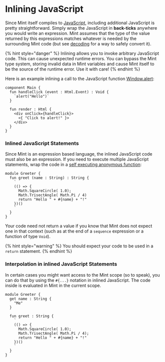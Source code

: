 # Inlining JavaScript

Since Mint itself compiles to [JavaScript](https://en.wikipedia.org/wiki/JavaScript), including additional JavaScript is pretty straightforward. Simply wrap the JavaScript in **back-ticks** anywhere you would write an expression. Mint assumes that the type of the value returned by this expressions matches whatever is needed by the surrounding Mint code \(but see [decoding](decoding-objects.md) for a way to safely convert it\).

{% hint style="danger" %}
Inlining allows you to invoke arbitrary JavaScript code. This can cause unexpected runtime errors. You can bypass the Mint type system, storing invalid data in Mint variables and cause Mint itself to be the source of the runtime error. Use it with care!
{% endhint %}

Here is an example inlining a call to the JavaScript function [Window.alert](https://developer.mozilla.org/en-US/docs/Web/API/Window/alert):

```text
component Main {
  fun handleClick (event : Html.Event) : Void {
    `alert("Hello")`
  }

  fun render : Html {
    <div onClick={handleClick}>
      <{ "Click to alert!" }>
    </div>
  }
}
```

### Inlined JavaScript Statements

Since Mint is an expression based language, the inlined JavaScript code must also be an expression. If you need to execute multiple JavaScript statements, wrap the code in a [self executing anonymous function](http://markdalgleish.com/2011/03/self-executing-anonymous-functions/):

```text
module Greeter {
  fun greet (name : String) : String {
    `
    (() => {
      Math.SquareCircle( 1.0);
      Math.TrisectAngle( Math.Pi / 4)
      return "Hello " + #{name} + "!"
    })()
    `
  }
}
```

Your code need not return a value if you know that Mint does not expect one in that context \(such as at the end of a `sequence` expression or a function of type `Void`\).

{% hint style="warning" %}
You should expect your code to be used in a `return` statement.
{% endhint %}

### Interpolation in inlined JavaScript Statements

In certain cases you might want access to the Mint scope \(so to speak\), you can do that by using the `#{...}` notation in inlined JavaScript. The code inside is evaluated in Mint in the current scope.

```text
module Greeter {
  get name : String {
    "Me"
  }
  
  fun greet : String {
    `
    (() => {
      Math.SquareCircle( 1.0);
      Math.TrisectAngle( Math.Pi / 4);
      return "Hello " + #{name} + "!"
    })()
    `
  }
}
```

